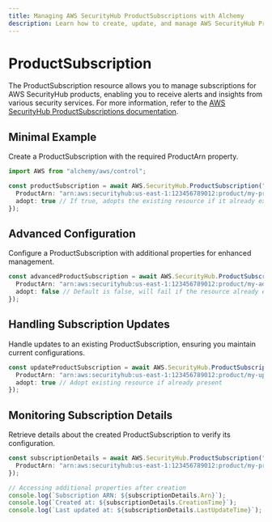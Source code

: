 ```yaml
---
title: Managing AWS SecurityHub ProductSubscriptions with Alchemy
description: Learn how to create, update, and manage AWS SecurityHub ProductSubscriptions using Alchemy Cloud Control.
---
```


# ProductSubscription

The ProductSubscription resource allows you to manage subscriptions for AWS SecurityHub products, enabling you to receive alerts and insights from various security services. For more information, refer to the [AWS SecurityHub ProductSubscriptions documentation](https://docs.aws.amazon.com/securityhub/latest/userguide/).

## Minimal Example

Create a ProductSubscription with the required ProductArn property.

```ts
import AWS from "alchemy/aws/control";

const productSubscription = await AWS.SecurityHub.ProductSubscription("myProductSubscription", {
  ProductArn: "arn:aws:securityhub:us-east-1:123456789012:product/my-product",
  adopt: true // If true, adopts the existing resource if it already exists
});
```

## Advanced Configuration

Configure a ProductSubscription with additional properties for enhanced management.

```ts
const advancedProductSubscription = await AWS.SecurityHub.ProductSubscription("advancedProductSubscription", {
  ProductArn: "arn:aws:securityhub:us-east-1:123456789012:product/my-advanced-product",
  adopt: false // Default is false, will fail if the resource already exists
});
```

## Handling Subscription Updates

Handle updates to an existing ProductSubscription, ensuring you maintain current configurations.

```ts
const updateProductSubscription = await AWS.SecurityHub.ProductSubscription("updateProductSubscription", {
  ProductArn: "arn:aws:securityhub:us-east-1:123456789012:product/my-updated-product",
  adopt: true // Adopt existing resource if already present
});
```

## Monitoring Subscription Details

Retrieve details about the created ProductSubscription to verify its configuration.

```ts
const subscriptionDetails = await AWS.SecurityHub.ProductSubscription("subscriptionDetails", {
  ProductArn: "arn:aws:securityhub:us-east-1:123456789012:product/my-product"
});

// Accessing additional properties after creation
console.log(`Subscription ARN: ${subscriptionDetails.Arn}`);
console.log(`Created at: ${subscriptionDetails.CreationTime}`);
console.log(`Last updated at: ${subscriptionDetails.LastUpdateTime}`);
```